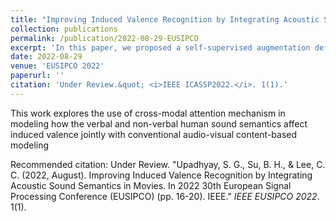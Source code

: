 ```yaml
---
title: "Improving Induced Valence Recognition by Integrating Acoustic Sound Semantics in Movies"
collection: publications
permalink: /publication/2022-08-29-EUSIPCO
excerpt: 'In this paper, we proposed a self-supervised augmentation defense (SSAD) model that can defend against different adversarial attacks without knowing the types beforehand.'
date: 2022-08-29
venue: 'EUSIPCO 2022'
paperurl: ''
citation: 'Under Review.&quot; <i>IEEE ICASSP2022.</i>. 1(1).'
---
```

This work explores the use of cross-modal attention mechanism in modeling how the verbal and non-verbal human sound semantics affect induced valence jointly with conventional audio-visual content-based modeling

<!-- [Download paper here](https://ieeexplore.ieee.org/document/9909846) -->

Recommended citation: Under Review. "Upadhyay, S. G., Su, B. H., & Lee, C. C. (2022, August). Improving Induced Valence Recognition by Integrating Acoustic Sound Semantics in Movies. In 2022 30th European Signal Processing Conference (EUSIPCO) (pp. 16-20). IEEE." <i>IEEE EUSIPCO 2022</i>. 1(1).
